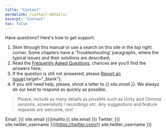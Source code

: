 ```yaml
---
title: "Contact"
permalink: /contact-details/
excerpt: "Contact"
toc: false
---
```


Have questions? Here's how to get support:
1. Skim through this manual or use a search on this site in the top right corner. Some chapters have a 'Troubleshooting' paragraphs, where the typical issues and their solutions are described;
1. Read the [Frequently Asked Questions](../faqs), chances are you’ll find the answers here;
1. If the question is still not answered, please [Report an Issue](https://github.com/Dustyroom/chroma-doc/issues/new/choose){:target="_blank"};
1. If you still need help, please, shoot a letter to _{{ site.email }}_. We always do our best to respond as quickly as possible.

> Please, include as many details as possible such as Unity and Chroma versions, screenshots / recordings etc. Any suggestions and feature requests are welcome, too!

Email: [{{ site.email }}](mailto:{{ site.email }})
Twitter: [{{ site.twitter_username }}](https://twitter.com/{{ site.twitter_username }})
